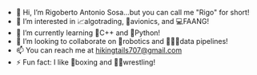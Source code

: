 - 👋 Hi, I’m Rigoberto Antonio Sosa...but you can call me "Rigo" for short!
- 👀 I’m interested in 📈algotrading, 🚀avionics, and 💻FAANG!
- 🌱 I’m currently learning 💽C++ and 🐍Python!
- 💞️ I’m looking to collaborate on 🤖robotics and 👨🏼‍💻data pipelines!
- 📫 You can reach me at hikingtails707@gmail.com 
- ⚡ Fun fact: I like 🥊boxing and 🤼‍♂️wrestling!

<!---
ShootBoxer707/ShootBoxer707 is a ✨ special ✨ repository because its `README.md` (this file) appears on your GitHub profile.
You can click the Preview link to take a look at your changes.
--->
